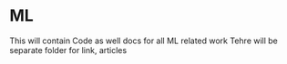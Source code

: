 # ML
This will contain Code as well docs for all ML related work
Tehre will be separate folder for link, articles
